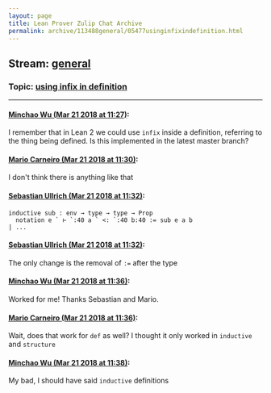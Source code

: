 ```yaml
---
layout: page
title: Lean Prover Zulip Chat Archive 
permalink: archive/113488general/05477usinginfixindefinition.html
---
```


## Stream: [general](index.html)
### Topic: [using infix in definition](05477usinginfixindefinition.html)

---

#### [Minchao Wu (Mar 21 2018 at 11:27)](https://leanprover.zulipchat.com/#narrow/stream/113488-general/topic/using%20infix%20in%20definition/near/124004353):
I remember that in Lean 2 we could use `infix` inside a definition, referring  to the thing being defined.
Is this implemented in the latest master branch?

#### [Mario Carneiro (Mar 21 2018 at 11:30)](https://leanprover.zulipchat.com/#narrow/stream/113488-general/topic/using%20infix%20in%20definition/near/124004476):
I don't think there is anything like that

#### [Sebastian Ullrich (Mar 21 2018 at 11:32)](https://leanprover.zulipchat.com/#narrow/stream/113488-general/topic/using%20infix%20in%20definition/near/124004526):
```
inductive sub : env → type → type → Prop
  notation e ` ⊢ `:40 a ` <: `:40 b:40 := sub e a b
| ...
```

#### [Sebastian Ullrich (Mar 21 2018 at 11:32)](https://leanprover.zulipchat.com/#narrow/stream/113488-general/topic/using%20infix%20in%20definition/near/124004527):
The only change is the removal of `:=` after the type

#### [Minchao Wu (Mar 21 2018 at 11:36)](https://leanprover.zulipchat.com/#narrow/stream/113488-general/topic/using%20infix%20in%20definition/near/124004632):
Worked for me! Thanks Sebastian and Mario.

#### [Mario Carneiro (Mar 21 2018 at 11:36)](https://leanprover.zulipchat.com/#narrow/stream/113488-general/topic/using%20infix%20in%20definition/near/124004639):
Wait, does that work for `def` as well? I thought it only worked in `inductive` and `structure`

#### [Minchao Wu (Mar 21 2018 at 11:38)](https://leanprover.zulipchat.com/#narrow/stream/113488-general/topic/using%20infix%20in%20definition/near/124004662):
My bad, I should have said `inductive` definitions


